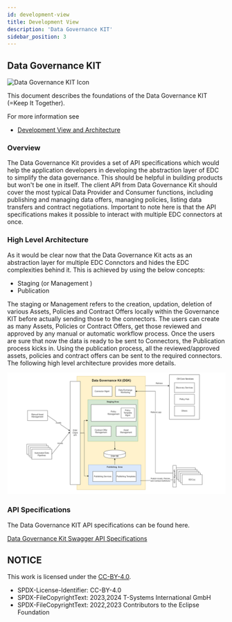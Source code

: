 ```yaml
---
id: development-view
title: Development View
description: 'Data Governance KIT'
sidebar_position: 3
---
```

## Data Governance KIT

<!--
 * Copyright (c) 2021,2023 T-Systems International GmbH
 * Copyright (c) 2021,2023 Contributors to the Eclipse Foundation
 *
 * See the NOTICE file(s) distributed with this work for additional
 * information regarding copyright ownership.
 *
 * This documentation and the accompanying materials are made available under the
 * terms of the Creative Commons Attribution 4.0 International License,  which is available at
 * https://creativecommons.org/licenses/by/4.0/legalcode.
 *
 * Unless required by applicable law or agreed to in writing, software
 * distributed under the License is distributed on an "AS IS" BASIS, WITHOUT
 * WARRANTIES OR CONDITIONS OF ANY KIND, either express or implied. See the
 * License for the specific language governing permissions and limitations
 * under the License.
 *
 * SPDX-License-Identifier: CC-BY-4.0
![DatGov Kit Banner](/resources/DatGovKit-Icon.png)
-->

![Data Governance KIT Icon](@site/static/img/kits/data-governance/data-governance-kit-logo.svg)

This document describes the foundations of the Data Governance KIT (=Keep It Together).

For more information see

* [Development View and Architecture](./development-view)

### Overview

The Data Governance Kit provides a set of API specifications which would help the application developers in developing the abstraction layer of EDC to simplify the data governance. This should be helpful in building products but won't be one in itself. The client API from Data Governance Kit should cover the most typical Data Provider and Consumer functions, including publishing and managing data offers, managing policies, listing data transfers and contract negotiations. Important to note here is that the API specifications makes it possible to interact with multiple EDC connectors at once.

### High Level Architecture

As it would be clear now that the Data Governance Kit acts as an abstraction layer for multiple EDC Connctors and hides the EDC complexities behind it. This is achieved by using the below concepts:

* Staging (or Management )
* Publication

The staging or Management refers to the creation, updation, deletion of various Assets, Policies and Contract Offers locally within the Governance KIT before actually sending those to the connectors. The users can create as many Assets, Policies or Contract Offers, get those reviewed and approved by any manual or automatic workflow process. Once the users are sure that now the data is ready to be sent to Connectors, the Publication process kicks in. Using the publication process, all the reviewed/approved assets, policies and contract offers can be sent to the required connectors. The following high level architecture provides more details.

![Data Governance Kit High Level Architecture](./resources/data-governance-kit-big-picture.png)

### API Specifications

The Data Governance KIT API specifications can be found here.

[Data Governance Kit Swagger API Specifications](https://eclipse-tractusx.github.io/api-hub/eclipse-tractusx.github.io/kit-data-governance-openAPI-0.0.1-SNAPSHOT/swagger-ui/)

## NOTICE

This work is licensed under the [CC-BY-4.0](https://creativecommons.org/licenses/by/4.0/legalcode).

* SPDX-License-Identifier: CC-BY-4.0
* SPDX-FileCopyrightText: 2023,2024 T-Systems International GmbH
* SPDX-FileCopyrightText: 2022,2023 Contributors to the Eclipse Foundation
